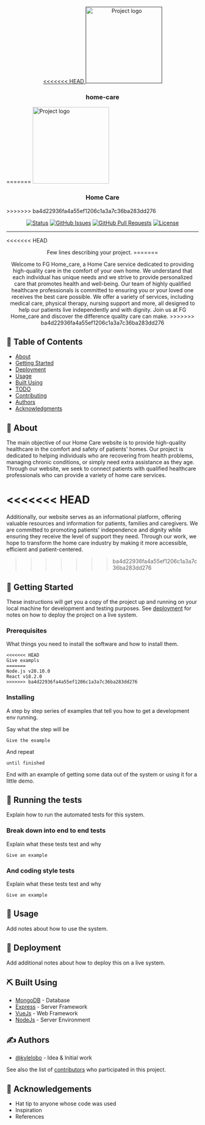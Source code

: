 <p align="center">
  <a href="" rel="noopener">
<<<<<<< HEAD
 <img width=200px height=200px src="https://imgur.com/rVfhZP0" alt="Project logo"></a>
</p>

<h3 align="center">home-care</h3>
=======
 <img width=200px height=200px src="https://i.imgur.com/rVfhZP0.jpg" alt="Project logo"></a>
</p>

<h3 align="center">Home Care</h3>
>>>>>>> ba4d22936fa4a55ef1206c1a3a7c36ba283dd276

<div align="center">

[![Status](https://img.shields.io/badge/status-active-success.svg)]()
[![GitHub Issues](https://img.shields.io/github/issues/kylelobo/The-Documentation-Compendium.svg)](https://github.com/kylelobo/The-Documentation-Compendium/issues)
[![GitHub Pull Requests](https://img.shields.io/github/issues-pr/kylelobo/The-Documentation-Compendium.svg)](https://github.com/kylelobo/The-Documentation-Compendium/pulls)
[![License](https://img.shields.io/badge/license-MIT-blue.svg)](/LICENSE)

</div>

---

<<<<<<< HEAD
<p align="center"> Few lines describing your project.
=======
<p align="center"> Welcome to FG Home_care, a Home Care service dedicated to providing high-quality care in the comfort of your own home. We understand that each individual has unique needs and we strive to provide personalized care that promotes health and well-being. Our team of highly qualified healthcare professionals is committed to ensuring you or your loved one receives the best care possible. We offer a variety of services, including medical care, physical therapy, nursing support and more, all designed to help our patients live independently and with dignity. Join us at FG Home_care and discover the difference quality care can make.
>>>>>>> ba4d22936fa4a55ef1206c1a3a7c36ba283dd276
    <br> 
</p>

## 📝 Table of Contents

- [About](#about)
- [Getting Started](#getting_started)
- [Deployment](#deployment)
- [Usage](#usage)
- [Built Using](#built_using)
- [TODO](../TODO.md)
- [Contributing](../CONTRIBUTING.md)
- [Authors](#authors)
- [Acknowledgments](#acknowledgement)

## 🧐 About <a name = "about"></a>

The main objective of our Home Care website is to provide high-quality healthcare in the comfort and safety of patients' homes. Our project is dedicated to helping individuals who are recovering from health problems, managing chronic conditions, or simply need extra assistance as they age. Through our website, we seek to connect patients with qualified healthcare professionals who can provide a variety of home care services.

<<<<<<< HEAD
=======
Additionally, our website serves as an informational platform, offering valuable resources and information for patients, families and caregivers. We are committed to promoting patients' independence and dignity while ensuring they receive the level of support they need. Through our work, we hope to transform the home care industry by making it more accessible, efficient and patient-centered.

>>>>>>> ba4d22936fa4a55ef1206c1a3a7c36ba283dd276
## 🏁 Getting Started <a name = "getting_started"></a>

These instructions will get you a copy of the project up and running on your local machine for development and testing purposes. See [deployment](#deployment) for notes on how to deploy the project on a live system.

### Prerequisites

What things you need to install the software and how to install them.

```
<<<<<<< HEAD
Give exampls
=======
Node.js v20.10.0
React v18.2.0
>>>>>>> ba4d22936fa4a55ef1206c1a3a7c36ba283dd276
```

### Installing

A step by step series of examples that tell you how to get a development env running.

Say what the step will be

```
Give the example
```

And repeat

```
until finished
```

End with an example of getting some data out of the system or using it for a little demo.

## 🔧 Running the tests <a name = "tests"></a>

Explain how to run the automated tests for this system.

### Break down into end to end tests

Explain what these tests test and why

```
Give an example
```

### And coding style tests

Explain what these tests test and why

```
Give an example
```

## 🎈 Usage <a name="usage"></a>

Add notes about how to use the system.

## 🚀 Deployment <a name = "deployment"></a>

Add additional notes about how to deploy this on a live system.

## ⛏️ Built Using <a name = "built_using"></a>

- [MongoDB](https://www.mongodb.com/) - Database
- [Express](https://expressjs.com/) - Server Framework
- [VueJs](https://vuejs.org/) - Web Framework
- [NodeJs](https://nodejs.org/en/) - Server Environment

## ✍️ Authors <a name = "authors"></a>

- [@kylelobo](https://github.com/kylelobo) - Idea & Initial work

See also the list of [contributors](https://github.com/kylelobo/The-Documentation-Compendium/contributors) who participated in this project.

## 🎉 Acknowledgements <a name = "acknowledgement"></a>

- Hat tip to anyone whose code was used
- Inspiration
- References
